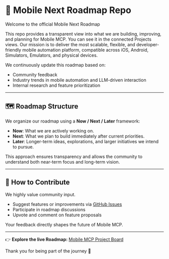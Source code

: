 # 📍 Mobile Next Roadmap Repo

Welcome to the official Mobile Next Roadmap 

This repo provides a transparent view into what we are building, improving, and planning for Mobile MCP.
You can see it in the connected Projects views.
Our mission is to deliver the most scalable, flexible, and developer-friendly mobile automation platform, compatible across iOS, Android, Simulators, Emulators, and physical devices.

We continuously update this roadmap based on:
- Community feedback
- Industry trends in mobile automation and LLM-driven interaction
- Internal research and feature prioritization

---

## 🗺️ Roadmap Structure

We organize our roadmap using a **Now / Next / Later** framework:
- **Now**: What we are actively working on.
- **Next**: What we plan to build immediately after current priorities.
- **Later**: Longer-term ideas, explorations, and larger initiatives we intend to pursue.

This approach ensures transparency and allows the community to understand both near-term focus and long-term vision.

--- 

## 📢 How to Contribute
We highly value community input.
- Suggest features or improvements via [GitHub Issues](https://github.com/mobile-next/next-roadmap/issues)
- Participate in roadmap discussions
- Upvote and comment on feature proposals

Your feedback directly shapes the future of Mobile MCP.

---

👉 **Explore the live Roadmap:** [Mobile MCP Project Board](https://github.com/orgs/mobile-next/projects/1)

Thank you for being part of the journey 🚀
